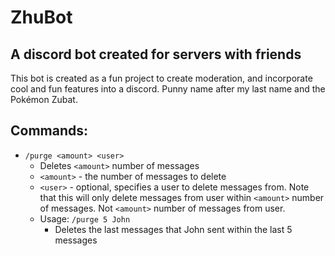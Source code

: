 # ZhuBot

## A discord bot created for servers with friends
This bot is created as a fun project to create moderation, and incorporate cool and fun features into a discord. Punny name after my last name and the Pokémon Zubat.

## Commands:

- `/purge <amount> <user>`
    - Deletes `<amount>` number of messages
    - `<amount>` - the number of messages to delete
    - `<user>` - optional, specifies a user to delete messages from. Note that this will only delete messages from user within `<amount>` number of messages. Not `<amount>` number of messages from user.
    - Usage: `/purge 5 John` 
        - Deletes the last messages that John sent within the last 5 messages


<!-- ## Acknowledgements:
-   [@Fusion Terror](https://www.youtube.com/@FusionTerror/featured). YouTube tutorials helped with the initial building blocks to the projects and also helpful tutorials teaching. -->
